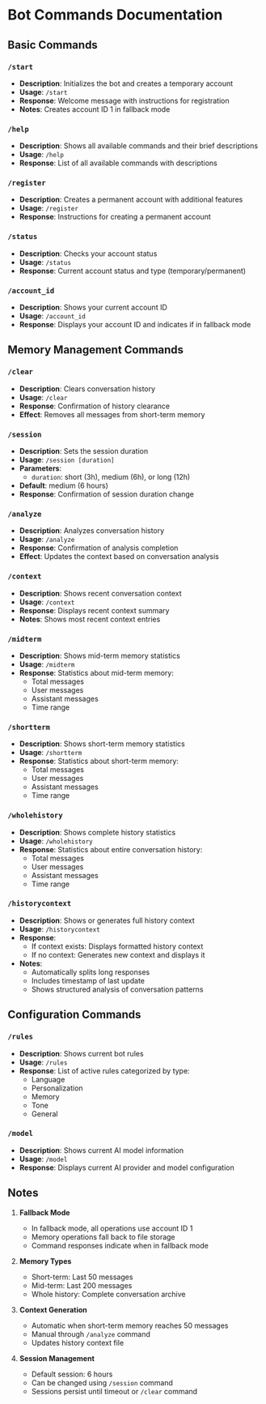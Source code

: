 # Bot Commands Documentation

## Basic Commands

### `/start`
- **Description**: Initializes the bot and creates a temporary account
- **Usage**: `/start`
- **Response**: Welcome message with instructions for registration
- **Notes**: Creates account ID 1 in fallback mode

### `/help`
- **Description**: Shows all available commands and their brief descriptions
- **Usage**: `/help`
- **Response**: List of all available commands with descriptions

### `/register`
- **Description**: Creates a permanent account with additional features
- **Usage**: `/register`
- **Response**: Instructions for creating a permanent account

### `/status`
- **Description**: Checks your account status
- **Usage**: `/status`
- **Response**: Current account status and type (temporary/permanent)

### `/account_id`
- **Description**: Shows your current account ID
- **Usage**: `/account_id`
- **Response**: Displays your account ID and indicates if in fallback mode

## Memory Management Commands

### `/clear`
- **Description**: Clears conversation history
- **Usage**: `/clear`
- **Response**: Confirmation of history clearance
- **Effect**: Removes all messages from short-term memory

### `/session`
- **Description**: Sets the session duration
- **Usage**: `/session [duration]`
- **Parameters**: 
  - `duration`: short (3h), medium (6h), or long (12h)
- **Default**: medium (6 hours)
- **Response**: Confirmation of session duration change

### `/analyze`
- **Description**: Analyzes conversation history
- **Usage**: `/analyze`
- **Response**: Confirmation of analysis completion
- **Effect**: Updates the context based on conversation analysis

### `/context`
- **Description**: Shows recent conversation context
- **Usage**: `/context`
- **Response**: Displays recent context summary
- **Notes**: Shows most recent context entries

### `/midterm`
- **Description**: Shows mid-term memory statistics
- **Usage**: `/midterm`
- **Response**: Statistics about mid-term memory:
  - Total messages
  - User messages
  - Assistant messages
  - Time range

### `/shortterm`
- **Description**: Shows short-term memory statistics
- **Usage**: `/shortterm`
- **Response**: Statistics about short-term memory:
  - Total messages
  - User messages
  - Assistant messages
  - Time range

### `/wholehistory`
- **Description**: Shows complete history statistics
- **Usage**: `/wholehistory`
- **Response**: Statistics about entire conversation history:
  - Total messages
  - User messages
  - Assistant messages
  - Time range

### `/historycontext`
- **Description**: Shows or generates full history context
- **Usage**: `/historycontext`
- **Response**: 
  - If context exists: Displays formatted history context
  - If no context: Generates new context and displays it
- **Notes**: 
  - Automatically splits long responses
  - Includes timestamp of last update
  - Shows structured analysis of conversation patterns

## Configuration Commands

### `/rules`
- **Description**: Shows current bot rules
- **Usage**: `/rules`
- **Response**: List of active rules categorized by type:
  - Language
  - Personalization
  - Memory
  - Tone
  - General

### `/model`
- **Description**: Shows current AI model information
- **Usage**: `/model`
- **Response**: Displays current AI provider and model configuration

## Notes

1. **Fallback Mode**
   - In fallback mode, all operations use account ID 1
   - Memory operations fall back to file storage
   - Command responses indicate when in fallback mode

2. **Memory Types**
   - Short-term: Last 50 messages
   - Mid-term: Last 200 messages
   - Whole history: Complete conversation archive

3. **Context Generation**
   - Automatic when short-term memory reaches 50 messages
   - Manual through `/analyze` command
   - Updates history context file

4. **Session Management**
   - Default session: 6 hours
   - Can be changed using `/session` command
   - Sessions persist until timeout or `/clear` command
